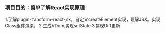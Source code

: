 ### 项目目的：简单了解React实现原理

1.了解plugin-transform-react-jsx，自定义createElement实现，理解JSX。实现Class组件渲染。
2.生成VDom,实现setState
3.实现Diff更新